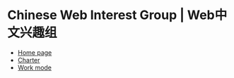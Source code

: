 # Chinese Web Interest Group | Web中文兴趣组

* [Home page](https://www.w3.org/2018/chinese-web-ig/)
* [Charter](https://www.w3.org/2018/09/chinese-web-ig-charter.html)
* [Work mode](https://github.com/w3c/chinese-ig/blob/master/WorkMode.md)

